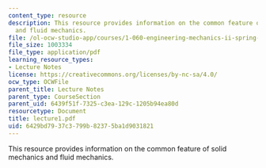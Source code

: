 ```yaml
---
content_type: resource
description: This resource provides information on the common feature of solid mechanics
  and fluid mechanics.
file: /ol-ocw-studio-app/courses/1-060-engineering-mechanics-ii-spring-2006/6429bd7937c3799b82375ba1d9031821_lecture1.pdf
file_size: 1003334
file_type: application/pdf
learning_resource_types:
- Lecture Notes
license: https://creativecommons.org/licenses/by-nc-sa/4.0/
ocw_type: OCWFile
parent_title: Lecture Notes
parent_type: CourseSection
parent_uid: 6439f51f-7325-c3ea-129c-1205b94ea80d
resourcetype: Document
title: lecture1.pdf
uid: 6429bd79-37c3-799b-8237-5ba1d9031821
---
```

This resource provides information on the common feature of solid mechanics and fluid mechanics.